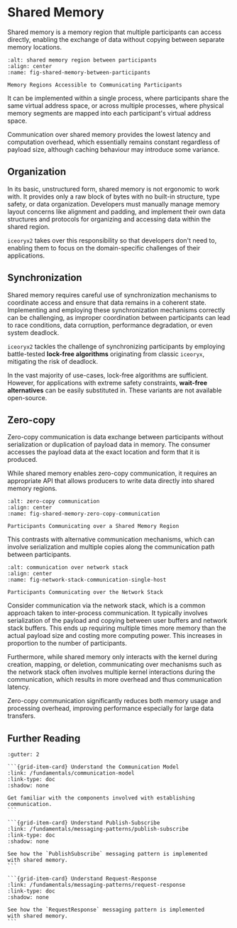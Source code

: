 # Shared Memory

Shared memory is a memory region that multiple participants can access
directly, enabling the exchange of data without copying between separate
memory locations.

```{figure} /images/shared-memory.svg
:alt: shared memory region between participants
:align: center
:name: fig-shared-memory-between-participants

Memory Regions Accessible to Communicating Participants
```

It can be implemented within a single process, where participants share the
same virtual address space, or across multiple processes, where physical
memory segments are mapped into each participant's virtual address space.

Communication over shared memory provides the lowest latency and computation
overhead, which essentially remains constant regardless of payload size,
although caching behaviour may introduce some variance.

## Organization

In its basic, unstructured form, shared memory is not ergonomic to work with.
It provides only a raw block of bytes with no built-in structure, type safety,
or data organization. Developers must manually manage memory layout concerns
like alignment and padding, and implement their own data structures and
protocols for organizing and accessing data within the shared region.

`iceoryx2` takes over this responsibility so that developers don't need to,
enabling them to focus on the domain-specific challenges of their applications.

## Synchronization

Shared memory requires careful use of synchronization mechanisms
to coordinate access and ensure that data remains in a coherent state.
Implementing and employing these synchronization mechanisms correctly can be
challenging, as improper coordination between participants can lead to race
conditions, data corruption, performance degradation, or even system deadlock.

`iceoryx2` tackles the challenge of synchronizing participants by employing
battle-tested **lock-free algorithms** originating from classic `iceoryx`,
mitigating the risk of deadlock.

In the vast majority of use-cases, lock-free algorithms are sufficient.
However, for applications with extreme safety constraints,
**wait-free alternatives** can be easily substituted in. These variants are
not available open-source.

## Zero-copy

Zero-copy communication is data exchange between participants without
serialization or duplication of payload data in memory. The consumer accesses
the payload data at the exact location and form that it is produced.

While shared memory enables zero-copy communication, it requires an appropriate
API that allows producers to write data directly into shared memory regions.

```{figure} /images/zero-copy-communication.svg
:alt: zero-copy communication
:align: center
:name: fig-shared-memory-zero-copy-communication

Participants Communicating over a Shared Memory Region
```

This contrasts with alternative communication mechanisms, which can involve
serialization and multiple copies along the communication path between
participants.

```{figure} /images/network-stack-communication.svg
:alt: communication over network stack
:align: center
:name: fig-network-stack-communication-single-host

Participants Communicating over the Network Stack
```

Consider communication via the network stack, which is a common approach taken
to inter-process communication. It typically involves serialization of the
payload and copying between user buffers and network stack buffers. This ends
up requiring multiple times more memory than the actual payload size and
costing more computing power. This increases in proportion to the number of
participants.

Furthermore, while shared memory only interacts with the kernel during
creation, mapping, or deletion, communicating over mechanisms such as
the network stack often involves multiple kernel interactions during the
communication, which results in more overhead and thus communication latency.

Zero-copy communication significantly reduces both memory usage and processing
overhead, improving performance especially for large data transfers.

## Further Reading

````{grid} 1 1 2 3
:gutter: 2

```{grid-item-card} Understand the Communication Model
:link: /fundamentals/communication-model
:link-type: doc
:shadow: none

Get familiar with the components involved with establishing communication.
```

```{grid-item-card} Understand Publish-Subscribe
:link: /fundamentals/messaging-patterns/publish-subscribe
:link-type: doc
:shadow: none

See how the `PublishSubscribe` messaging pattern is implemented
with shared memory.
```

```{grid-item-card} Understand Request-Response
:link: /fundamentals/messaging-patterns/request-response
:link-type: doc
:shadow: none

See how the `RequestResponse` messaging pattern is implemented
with shared memory.
```
````
